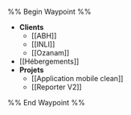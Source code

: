 %% Begin Waypoint %%
- **Clients**
	- [[ABH]]
	- [[INLI]]
	- [[Ozanam]]
- [[Hébergements]]
- **Projets**
	- [[Application mobile clean]]
	- [[Reporter V2]]

%% End Waypoint %%
